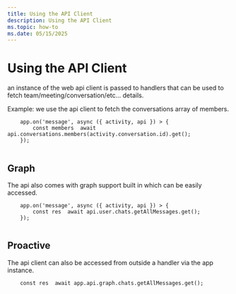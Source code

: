 ```yaml
---
title: Using the API Client
description: Using the API Client
ms.topic: how-to
ms.date: 05/15/2025
---
```


# Using the API Client


an instance of the web api client is passed to handlers that can be used to fetch team/meeting/conversation/etc... details.

Example: we use the api client to fetch the conversations array of members.

```
    app.on('message', async ({ activity, api }) > {
        const members  await api.conversations.members(activity.conversation.id).get();
    });
    

```
## Graph

The api also comes with graph support built in which can be easily accessed.

```
    app.on('message', async ({ activity, api }) > {
        const res  await api.user.chats.getAllMessages.get();
    });
    

```
## Proactive

The api client can also be accessed from outside a handler via the app instance.

```
    const res  await app.api.graph.chats.getAllMessages.get();
```
